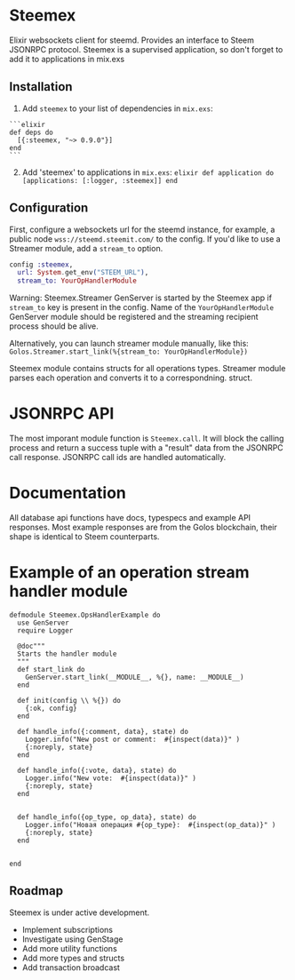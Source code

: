 # Steemex

Elixir websockets client for steemd. Provides an interface to Steem JSONRPC protocol. Steemex is a supervised application, so don't forget to add it to applications in mix.exs

## Installation

  1. Add `steemex` to your list of dependencies in `mix.exs`:

    ```elixir
    def deps do
      [{:steemex, "~> 0.9.0"}]
    end
    ```

  2. Add 'steemex' to applications in `mix.exs`:
    ```elixir
    def application do
      [applications: [:logger, :steemex]]
    end
    ```

## Configuration

First, configure a websockets url for the steemd instance, for example, a public node `wss://steemd.steemit.com/` to the config. If you'd like to use a Streamer module, add a `stream_to` option.

```elixir
config :steemex,
  url: System.get_env("STEEM_URL"),
  stream_to: YourOpHandlerModule
```

Warning: Steemex.Streamer GenServer is started by the Steemex app if `stream_to` key is present in the config. Name of the `YourOpHandlerModule` GenServer module should be registered and the streaming recipient process should be alive.

Alternatively, you can launch streamer module manually, like this: `Golos.Streamer.start_link(%{stream_to: YourOpHandlerModule})`

Steemex module contains structs for all operations types. Streamer module parses each operation and converts it to a correspondning. struct.

# JSONRPC API

The most imporant module function is `Steemex.call`. It will block the calling process and return a success tuple with a "result" data from the JSONRPC call response. JSONRPC call ids are handled automatically.

# Documentation

All database api functions have docs, typespecs and example API responses. Most example responses are from the Golos blockchain, their shape is identical to Steem counterparts.

# Example of an operation stream handler module

```
defmodule Steemex.OpsHandlerExample do
  use GenServer
  require Logger

  @doc"""
  Starts the handler module
  """
  def start_link do
    GenServer.start_link(__MODULE__, %{}, name: __MODULE__)
  end

  def init(config \\ %{}) do
    {:ok, config}
  end

  def handle_info({:comment, data}, state) do
    Logger.info("New post or comment:  #{inspect(data)}" )
    {:noreply, state}
  end

  def handle_info({:vote, data}, state) do
    Logger.info("New vote:  #{inspect(data)}" )
    {:noreply, state}
  end


  def handle_info({op_type, op_data}, state) do
    Logger.info("Новая операция #{op_type}:  #{inspect(op_data)}" )
    {:noreply, state}
  end


end
```

## Roadmap

Steemex is under active development.

* Implement subscriptions
* Investigate using GenStage
* Add more utility functions
* Add more types and structs
* Add transaction broadcast
